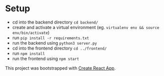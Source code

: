 # Setup

- cd into the backend directory `cd backend/`
- create and activate a virtual environment (eg. `virtualenv env && source env/bin/activate`)
- run `pip install -r requirements.txt`
- run the backend using `python3 server.py`
- cd into the frontend directory `cd ../frontend/`
- run `npm install`
- run the frontend using `npm start`

This project was bootstrapped with [Create React App](https://github.com/facebook/create-react-app).
